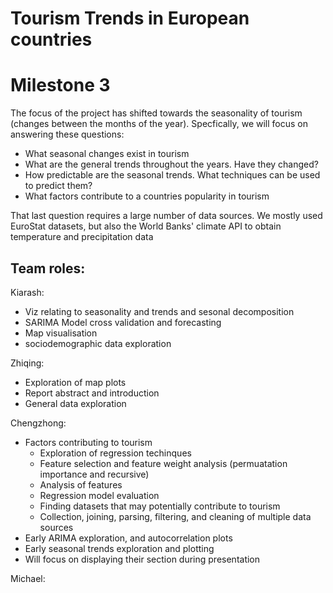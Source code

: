 # Tourism Trends in European countries
# Milestone 3
The focus of the project has shifted towards the seasonality of tourism (changes between the months of the year). Specfically, we will focus on answering these questions:
* What seasonal changes exist in tourism
* What are the general trends throughout the years. Have they changed?
* How predictable are the seasonal trends. What techniques can be used to predict them?
* What factors contribute to a countries popularity in tourism

That last question requires a large number of data sources. We mostly used EuroStat datasets, but also the World Banks' climate API to obtain temperature and precipitation data

## Team roles:
Kiarash:
* Viz relating to seasonality and trends and sesonal decomposition
* SARIMA Model cross validation and forecasting
* Map visualisation
* sociodemographic data exploration

Zhiqing:
* Exploration of map plots
* Report abstract and introduction
* General data exploration

Chengzhong:
* Factors contributing to tourism
  * Exploration of regression techinques
  * Feature selection and feature weight analysis (permuatation importance and recursive)
  * Analysis of features
  * Regression model evaluation
  * Finding datasets that may potentially contribute to tourism
  * Collection, joining, parsing, filtering, and cleaning of multiple data sources
* Early ARIMA exploration, and autocorrelation plots
* Early seasonal trends exploration and plotting
* Will focus on displaying their section during presentation

Michael:
